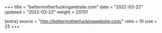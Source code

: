 +++
title = "bettermotherfuckingwebsite.com"
date = "2022-03-22"
updated = "2022-03-22"
weight = 23701

[extra]
source = "http://bettermotherfuckingwebsite.com/"
ratio = 10
size = 23
+++
